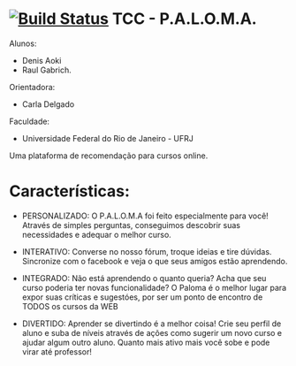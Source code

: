 [![Build Status](https://travis-ci.org/tcc-denis-raul/Projeto.svg?branch=master)](https://travis-ci.org/tcc-denis-raul/Projeto)
TCC - P.A.L.O.M.A.
===================

Alunos:
- Denis Aoki 
- Raul Gabrich.

Orientadora:
- Carla Delgado

Faculdade: 
- Universidade Federal do Rio de Janeiro - UFRJ

Uma plataforma de recomendação para cursos online.

Características:
================

- PERSONALIZADO: O P.A.L.O.M.A foi feito especialmente para você! Através de simples perguntas, conseguimos descobrir suas necessidades e adequar o melhor curso.

- INTERATIVO: Converse no nosso fórum, troque ideias e tire dúvidas. Sincronize com o facebook e veja o que seus amigos estão aprendendo.

- INTEGRADO: Não está aprendendo o quanto queria? Acha que seu curso poderia ter novas funcionalidade? O Paloma é o melhor lugar para expor suas críticas e sugestóes, por ser um ponto de encontro de TODOS os cursos da WEB

- DIVERTIDO: Aprender se divertindo é a melhor coisa! Crie seu perfil de aluno e suba de níveis através de ações como sugerir um novo curso e ajudar algum outro aluno. Quanto mais ativo mais você sobe e pode virar até professor!